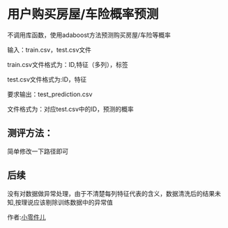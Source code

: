 # 用户购买房屋/车险概率预测

不调用库函数，使用adaboost方法预测购买房屋/车险等概率

输入：train.csv，test.csv文件

train.csv文件格式为：ID,特征（多列），标签

test.csv文件格式为:ID，特征

要求输出：test_prediction.csv

文件格式为：对应test.csv中的ID，预测的概率

## 测评方法：

简单修改一下路径即可

## 后续
没有对数据做异常处理，由于不清楚每列特征代表的含义，数据清洗后的结果未知,按理说应该剔除训练数据中的异常值

作者:[小零件儿](https://github.com/xuyingxiao)
